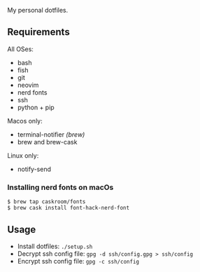 My personal dotfiles.


## Requirements

All OSes:

* bash
* fish
* git
* neovim
* nerd fonts
* ssh
* python + pip

Macos only:

* terminal-notifier *(brew)*
* brew and brew-cask

Linux only:

* notify-send

### Installing nerd fonts on macOs
```
$ brew tap caskroom/fonts
$ brew cask install font-hack-nerd-font
```

## Usage

* Install dotfiles: `./setup.sh`
* Decrypt ssh config file: `gpg -d ssh/config.gpg > ssh/config`
* Encrypt ssh config file: `gpg -c ssh/config`

